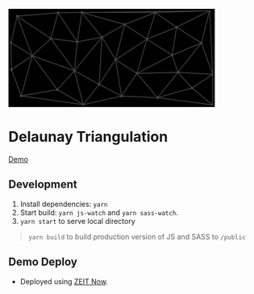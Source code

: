 ![Delaunay Triangulation Example](./docs/logo.png)
# Delaunay Triangulation
[Demo](https://delaunay.ijpiantanida.now.sh/)   

## Development
1. Install dependencies: `yarn`
2. Start build: `yarn js-watch` and `yarn sass-watch`.   
3. `yarn start` to serve local directory

> `yarn build` to build production version of JS and SASS to `/public`

## Demo Deploy    
- Deployed using [ZEIT Now](https://zeit.co/home).
